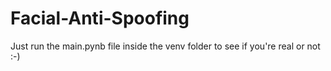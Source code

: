 # Facial-Anti-Spoofing


Just run the main.pynb file inside the venv folder to see if you're real or not :-)
